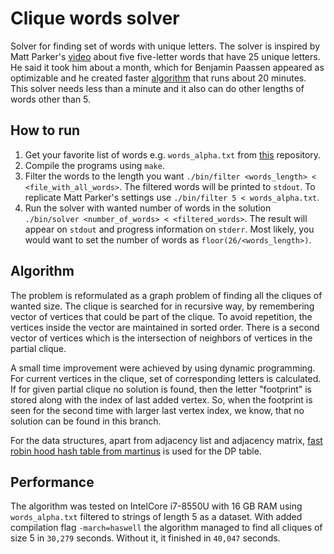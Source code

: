 # Clique words solver

Solver for finding set of words with unique letters.
The solver is inspired by Matt Parker's [video](https://www.youtube.com/watch?v=_-AfhLQfb6w) about five five-letter words that have 25 unique letters. He said it took him about a month, which for Benjamin Paassen appeared as optimizable and he created faster [algorithm](https://gitlab.com/bpaassen/five_clique) that runs about 20 minutes. This solver needs less than a minute and it also can do other lengths of words other than 5.

## How to run
1. Get your favorite list of words e.g. `words_alpha.txt` from [this](https://github.com/dwyl/english-words) repository.
2. Compile the programs using `make`.
3. Filter the words to the length you want `./bin/filter <words_length> < <file_with_all_words>`. The filtered words will be printed to `stdout`. To replicate Matt Parker's settings use `./bin/filter 5 < words_alpha.txt`.
4. Run the solver with wanted number of words in the solution `./bin/solver <number_of_words> < <filtered_words>`. The result will appear on `stdout` and progress information on `stderr`. Most likely, you would want to set the number of words as `floor(26/<words_length>)`.


## Algorithm
The problem is reformulated as a graph problem of finding all the cliques of wanted size. 
The clique is searched for in recursive way, by remembering vector of vertices that could be part of the clique. 
To avoid repetition, the vertices inside the vector are maintained in sorted order.
There is a second vector of vertices which is the intersection of neighbors of vertices in the partial clique.

A small time improvement were achieved by using dynamic programming. 
For current vertices in the clique, set of corresponding letters is calculated.
If for given partial clique no solution is found, then the letter "footprint" is stored along with the index of last added vertex.
So, when the footprint is seen for the second time with larger last vertex index, we know, that no solution can be found in this branch.

For the data structures, apart from adjacency list and adjacency matrix, [fast robin hood hash table from martinus](https://github.com/martinus/robin-hood-hashing) is used for the DP table.

## Performance
The algorithm was tested on IntelCore i7-8550U with 16 GB RAM using `words_alpha.txt` filtered to strings of length 5 as a dataset.
With added compilation flag `-march=haswell` the algorithm managed to find all cliques of size 5 in `30,279` seconds.
Without it, it finished in `40,047` seconds.

